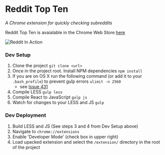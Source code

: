 # Reddit Top Ten

_A Chrome extension for quickly checking subreddits_

Reddit Top Ten is avaialable in the Chrome Web Store [here](https://chrome.google.com/webstore/detail/reddit-top-ten/ihidociaebcooecnmjogmepbkhpgkick)

![Reddit In Action](https://github.com/symplie-dev/reddit-top-ten/blob/master/web-store-resources/reddit-top-ten-in-action.gif)

### Dev Setup

1. Clone the project `git clone <url>`
2. Once in the project root. Install NPM dependencies `npm install`
3. If you are on OS X run the following command (or add it to your `.bash_profile`) to prevent gulp errors `ulimit -n 2560`
    - see [Issue 431](https://github.com/substack/node-browserify/issues/431)
3. Compile LESS `gulp less`
4. Compile React to JavaScript `gulp js`
5. Watch for changes to your LESS and JS `gulp`


### Dev Deployment
1. Build LESS and JS (See steps 3 and 4 from Dev Setup above)
2. Navigate to `chrome://extensions`
3. Enable 'Developer Mode' (check box in upper right)
4. Load upacked extension and select the `/extension/` directory in the root of the project